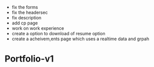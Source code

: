  - fix the forms
 - fix the headersec
 - fix description
 - add cp page
 - work on work experience
 - create a option to download  of resume option
 - create a acheivem,ents page which uses a realtime data and grpah
 

# Portfolio-v1
